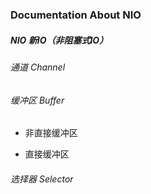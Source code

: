 ### Documentation About NIO

##### NIO 新IO（非阻塞式IO）

###### 通道 Channel

###### 缓冲区 Buffer

* 非直接缓冲区

* 直接缓冲区

###### 选择器 Selector

